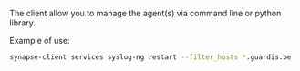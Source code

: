 The client allow you to manage the agent(s) via command line or python library.

Example of use:

```bash
synapse-client services syslog-ng restart --filter_hosts *.guardis.be
```
